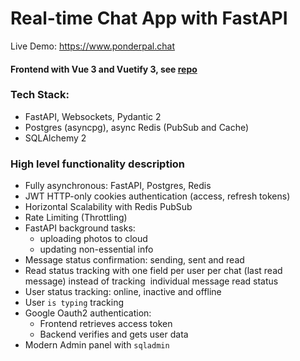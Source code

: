 # Real-time Chat App with FastAPI

Live Demo: https://www.ponderpal.chat

#### Frontend with Vue 3 and Vuetify 3, see <a href="https://github.com/notarious2/vuetify-chat">repo</a> 

### Tech Stack:
- FastAPI, Websockets, Pydantic 2
- Postgres (asyncpg), async Redis (PubSub and Cache)
- SQLAlchemy 2

### High level functionality description
- Fully asynchronous: FastAPI, Postgres, Redis
- JWT HTTP-only cookies authentication (access, refresh tokens)
- Horizontal Scalability with Redis PubSub
- Rate Limiting (Throttling)
- FastAPI background tasks: 
  - uploading photos to cloud 
  - updating non-essential info
- Message status confirmation: sending, sent and read
- Read status tracking with one field per user per chat (last read message) instead of tracking  individual message read status
- User status tracking: online, inactive and offline
- User `is typing` tracking
- Google Oauth2 authentication:
  - Frontend retrieves access token
  - Backend verifies and gets user data
- Modern Admin panel with `sqladmin`
